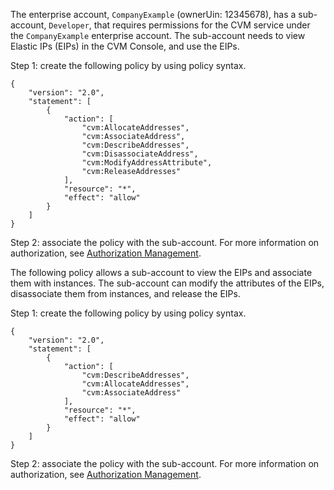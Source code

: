 
The enterprise account, `CompanyExample` (ownerUin: 12345678), has a sub-account, `Developer`, that requires permissions for the CVM service under the `CompanyExample` enterprise account. The sub-account needs to view Elastic IPs (EIPs) in the CVM Console, and use the EIPs.

Step 1: create the following policy by using policy syntax.
```
{
    "version": "2.0",
    "statement": [
        {
            "action": [
                "cvm:AllocateAddresses",
                "cvm:AssociateAddress",
                "cvm:DescribeAddresses",
                "cvm:DisassociateAddress",
                "cvm:ModifyAddressAttribute",
                "cvm:ReleaseAddresses"
            ],
            "resource": "*",
            "effect": "allow"
        }
    ]
}
```
Step 2: associate the policy with the sub-account. For more information on authorization, see [Authorization Management](https://intl.cloud.tencent.com/document/product/598/10602).

The following policy allows a sub-account to view the EIPs and associate them with instances. The sub-account can modify the attributes of the EIPs, disassociate them from instances, and release the EIPs.

Step 1: create the following policy by using policy syntax.
```
{
    "version": "2.0",
    "statement": [
        {
            "action": [
                "cvm:DescribeAddresses",
                "cvm:AllocateAddresses",
                "cvm:AssociateAddress"
            ],
            "resource": "*",
            "effect": "allow"
        }
    ]
}
```
Step 2: associate the policy with the sub-account. For more information on authorization, see [Authorization Management](https://intl.cloud.tencent.com/document/product/598/10602).


